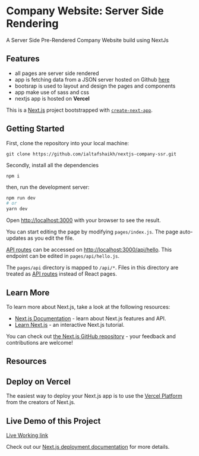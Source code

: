 # Company Website: Server Side Rendering

A Server Side Pre-Rendered Company Website build using NextJs

## Features

- all pages are server side rendered
- app is fetching data from a JSON server hosted on Github [here](https://github.com/ialtafshaikh/static-files/tree/master/json)
- bootsrap is used to layout and design the pages and components
- app make use of sass and css
- nextjs app is hosted on **Vercel**


This is a [Next.js](https://nextjs.org/) project bootstrapped with [`create-next-app`](https://github.com/vercel/next.js/tree/canary/packages/create-next-app).

## Getting Started

First, clone the repository into your local machine:
```
git clone https://github.com/ialtafshaikh/nextjs-company-ssr.git
```
Secondly, install all the dependencies
```
npm i
```

then, run the development server:

```bash
npm run dev
# or
yarn dev
```

Open [http://localhost:3000](http://localhost:3000) with your browser to see the result.

You can start editing the page by modifying `pages/index.js`. The page auto-updates as you edit the file.

[API routes](https://nextjs.org/docs/api-routes/introduction) can be accessed on [http://localhost:3000/api/hello](http://localhost:3000/api/hello). This endpoint can be edited in `pages/api/hello.js`.

The `pages/api` directory is mapped to `/api/*`. Files in this directory are treated as [API routes](https://nextjs.org/docs/api-routes/introduction) instead of React pages.

## Learn More

To learn more about Next.js, take a look at the following resources:

- [Next.js Documentation](https://nextjs.org/docs) - learn about Next.js features and API.
- [Learn Next.js](https://nextjs.org/learn) - an interactive Next.js tutorial.

You can check out [the Next.js GitHub repository](https://github.com/vercel/next.js/) - your feedback and contributions are welcome!

## Resources

## Deploy on Vercel

The easiest way to deploy your Next.js app is to use the [Vercel Platform](https://vercel.com/import?utm_medium=default-template&filter=next.js&utm_source=create-next-app&utm_campaign=create-next-app-readme) from the creators of Next.js.

## Live Demo of this Project

[Live Working link]()


Check out our [Next.js deployment documentation](https://nextjs.org/docs/deployment) for more details.
